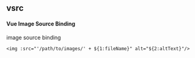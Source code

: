 ## vsrc
#### Vue Image Source Binding
image source binding
```
<img :src="'/path/to/images/' + ${1:fileName}" alt="${2:altText}"/>
```